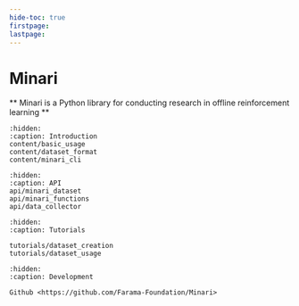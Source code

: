 ```yaml
---
hide-toc: true
firstpage:
lastpage:
---
```

# Minari

** Minari is a Python library for conducting research in offline reinforcement learning **

```{toctree}
:hidden:
:caption: Introduction
content/basic_usage
content/dataset_format
content/minari_cli
```

```{toctree}
:hidden:
:caption: API
api/minari_dataset
api/minari_functions
api/data_collector
```

```{toctree}
:hidden:
:caption: Tutorials

tutorials/dataset_creation
tutorials/dataset_usage
```

```{toctree}
:hidden:
:caption: Development

Github <https://github.com/Farama-Foundation/Minari>
```

